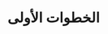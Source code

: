 ---
id: firststeps
title: الخطوات الأولى
description: "اكتشف كيف تحسن توثيقك الفني ليكون أوضح وأكثر جذبًا للمستخدمين → تعلّم المزيد الآن"
sidebar_label: الخطوات الأولى
---